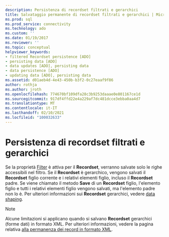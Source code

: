 ```yaml
---
description: Persistenza di recordset filtrati e gerarchici
title: Salvataggio permanente di recordset filtrati e gerarchici | Microsoft Docs
ms.prod: sql
ms.prod_service: connectivity
ms.technology: ado
ms.custom: ''
ms.date: 01/19/2017
ms.reviewer: ''
ms.topic: conceptual
helpviewer_keywords:
- filtered Recordset persistence [ADO]
- persisting data [ADO]
- data updates [ADO], persisting data
- data persistence [ADO]
- updating data [ADO], persisting data
ms.assetid: d01aeb4d-4e43-450b-b3f2-0c27eaaf9f86
author: rothja
ms.author: jroth
ms.openlocfilehash: 774670bf109dfa28c3b9253daaae0e801167ce1d
ms.sourcegitcommit: 917df4ffd22e4a229af7dc481dcce3ebba0aa4d7
ms.translationtype: MT
ms.contentlocale: it-IT
ms.lasthandoff: 02/10/2021
ms.locfileid: "100032633"
---
```

# <a name="persisting-filtered-and-hierarchical-recordsets"></a>Persistenza di recordset filtrati e gerarchici
Se la proprietà [Filter](../../../ado/reference/ado-api/filter-property.md) è attiva per il **Recordset**, verranno salvate solo le righe accessibili nel filtro. Se il **Recordset** è gerarchico, vengono salvati il **Recordset** figlio corrente e i relativi elementi figlio, incluso il **Recordset** padre. Se viene chiamato il metodo **Save** di un **Recordset** figlio, l'elemento figlio e tutti i relativi elementi figlio vengono salvati, ma l'elemento padre non lo è. Per ulteriori informazioni sui **Recordset** gerarchici, vedere [data shaping](../../../ado/guide/data/data-shaping.md).  
  
> [!NOTE]
>  Alcune limitazioni si applicano quando si salvano **Recordset** gerarchici (forme dati) in formato XML. Per ulteriori informazioni, vedere la pagina relativa [alla permanenza dei record in formato XML](../../../ado/guide/data/persisting-records-in-xml-format.md).
